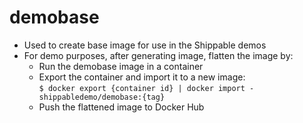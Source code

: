 # demobase

* Used to create base image for use in the Shippable demos
* For demo purposes, after generating image, flatten the image by:
  * Run the demobase image in a container
  * Export the container and import it to a new image:  
    `$ docker export {container id} | docker import - shippabledemo/demobase:{tag}`
  * Push the flattened image to Docker Hub
